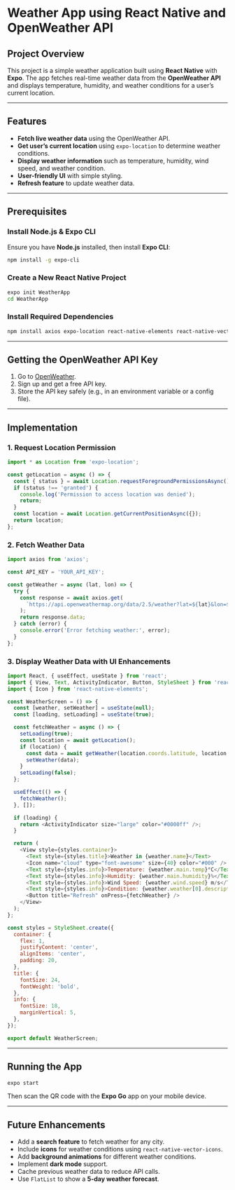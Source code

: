 # Weather App using React Native and OpenWeather API

## Project Overview

This project is a simple weather application built using **React Native** with **Expo**. The app fetches real-time weather data from the **OpenWeather API** and displays temperature, humidity, and weather conditions for a user’s current location.

---

## Features

- **Fetch live weather data** using the OpenWeather API.
- **Get user’s current location** using `expo-location` to determine weather conditions.
- **Display weather information** such as temperature, humidity, wind speed, and weather condition.
- **User-friendly UI** with simple styling.
- **Refresh feature** to update weather data.

---

## Prerequisites

### Install Node.js & Expo CLI

Ensure you have **Node.js** installed, then install **Expo CLI**:

```bash
npm install -g expo-cli
```

### Create a New React Native Project

```bash
expo init WeatherApp
cd WeatherApp
```

### Install Required Dependencies

```bash
npm install axios expo-location react-native-elements react-native-vector-icons
```

---

## Getting the OpenWeather API Key

1. Go to [OpenWeather](https://home.openweathermap.org/api_keys).
2. Sign up and get a free API key.
3. Store the API key safely (e.g., in an environment variable or a config file).

---

## Implementation

### 1. Request Location Permission

```javascript
import * as Location from 'expo-location';

const getLocation = async () => {
  const { status } = await Location.requestForegroundPermissionsAsync();
  if (status !== 'granted') {
    console.log('Permission to access location was denied');
    return;
  }
  const location = await Location.getCurrentPositionAsync({});
  return location;
};
```

### 2. Fetch Weather Data

```javascript
import axios from 'axios';

const API_KEY = 'YOUR_API_KEY';

const getWeather = async (lat, lon) => {
  try {
    const response = await axios.get(
      `https://api.openweathermap.org/data/2.5/weather?lat=${lat}&lon=${lon}&appid=${API_KEY}&units=metric`
    );
    return response.data;
  } catch (error) {
    console.error('Error fetching weather:', error);
  }
};
```

### 3. Display Weather Data with UI Enhancements

```javascript
import React, { useEffect, useState } from 'react';
import { View, Text, ActivityIndicator, Button, StyleSheet } from 'react-native';
import { Icon } from 'react-native-elements';

const WeatherScreen = () => {
  const [weather, setWeather] = useState(null);
  const [loading, setLoading] = useState(true);

  const fetchWeather = async () => {
    setLoading(true);
    const location = await getLocation();
    if (location) {
      const data = await getWeather(location.coords.latitude, location.coords.longitude);
      setWeather(data);
    }
    setLoading(false);
  };

  useEffect(() => {
    fetchWeather();
  }, []);

  if (loading) {
    return <ActivityIndicator size="large" color="#0000ff" />;
  }

  return (
    <View style={styles.container}>
      <Text style={styles.title}>Weather in {weather.name}</Text>
      <Icon name="cloud" type="font-awesome" size={40} color="#000" />
      <Text style={styles.info}>Temperature: {weather.main.temp}°C</Text>
      <Text style={styles.info}>Humidity: {weather.main.humidity}%</Text>
      <Text style={styles.info}>Wind Speed: {weather.wind.speed} m/s</Text>
      <Text style={styles.info}>Condition: {weather.weather[0].description}</Text>
      <Button title="Refresh" onPress={fetchWeather} />
    </View>
  );
};

const styles = StyleSheet.create({
  container: {
    flex: 1,
    justifyContent: 'center',
    alignItems: 'center',
    padding: 20,
  },
  title: {
    fontSize: 24,
    fontWeight: 'bold',
  },
  info: {
    fontSize: 18,
    marginVertical: 5,
  },
});

export default WeatherScreen;
```

---

## Running the App

```bash
expo start
```

Then scan the QR code with the **Expo Go** app on your mobile device.

---

## Future Enhancements

- Add a **search feature** to fetch weather for any city.
- Include **icons** for weather conditions using `react-native-vector-icons`.
- Add **background animations** for different weather conditions.
- Implement **dark mode** support.
- Cache previous weather data to reduce API calls.
- Use `FlatList` to show a **5-day weather forecast**.